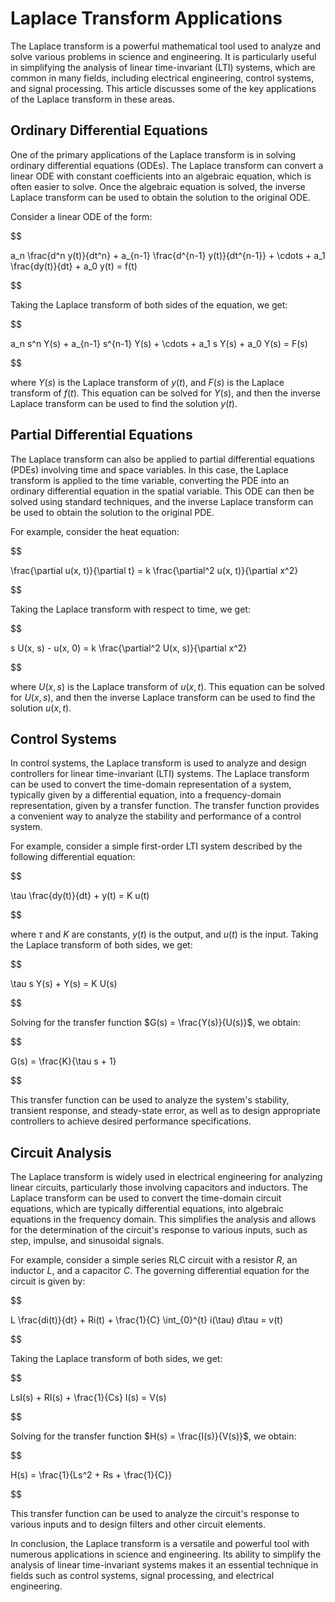 # Laplace Transform Applications

The Laplace transform is a powerful mathematical tool used to analyze and solve various problems in science and engineering. It is particularly useful in simplifying the analysis of linear time-invariant (LTI) systems, which are common in many fields, including electrical engineering, control systems, and signal processing. This article discusses some of the key applications of the Laplace transform in these areas.

## Ordinary Differential Equations

One of the primary applications of the Laplace transform is in solving ordinary differential equations (ODEs). The Laplace transform can convert a linear ODE with constant coefficients into an algebraic equation, which is often easier to solve. Once the algebraic equation is solved, the inverse Laplace transform can be used to obtain the solution to the original ODE.

Consider a linear ODE of the form:


$$

a_n \frac{d^n y(t)}{dt^n} + a_{n-1} \frac{d^{n-1} y(t)}{dt^{n-1}} + \cdots + a_1 \frac{dy(t)}{dt} + a_0 y(t) = f(t)

$$


Taking the Laplace transform of both sides of the equation, we get:


$$

a_n s^n Y(s) + a_{n-1} s^{n-1} Y(s) + \cdots + a_1 s Y(s) + a_0 Y(s) = F(s)

$$


where $Y(s)$ is the Laplace transform of $y(t)$, and $F(s)$ is the Laplace transform of $f(t)$. This equation can be solved for $Y(s)$, and then the inverse Laplace transform can be used to find the solution $y(t)$.

## Partial Differential Equations

The Laplace transform can also be applied to partial differential equations (PDEs) involving time and space variables. In this case, the Laplace transform is applied to the time variable, converting the PDE into an ordinary differential equation in the spatial variable. This ODE can then be solved using standard techniques, and the inverse Laplace transform can be used to obtain the solution to the original PDE.

For example, consider the heat equation:


$$

\frac{\partial u(x, t)}{\partial t} = k \frac{\partial^2 u(x, t)}{\partial x^2}

$$


Taking the Laplace transform with respect to time, we get:


$$

s U(x, s) - u(x, 0) = k \frac{\partial^2 U(x, s)}{\partial x^2}

$$


where $U(x, s)$ is the Laplace transform of $u(x, t)$. This equation can be solved for $U(x, s)$, and then the inverse Laplace transform can be used to find the solution $u(x, t)$.

## Control Systems

In control systems, the Laplace transform is used to analyze and design controllers for linear time-invariant (LTI) systems. The Laplace transform can be used to convert the time-domain representation of a system, typically given by a differential equation, into a frequency-domain representation, given by a transfer function. The transfer function provides a convenient way to analyze the stability and performance of a control system.

For example, consider a simple first-order LTI system described by the following differential equation:


$$

\tau \frac{dy(t)}{dt} + y(t) = K u(t)

$$


where $\tau$ and $K$ are constants, $y(t)$ is the output, and $u(t)$ is the input. Taking the Laplace transform of both sides, we get:


$$

\tau s Y(s) + Y(s) = K U(s)

$$


Solving for the transfer function $G(s) = \frac{Y(s)}{U(s)}$, we obtain:


$$

G(s) = \frac{K}{\tau s + 1}

$$


This transfer function can be used to analyze the system's stability, transient response, and steady-state error, as well as to design appropriate controllers to achieve desired performance specifications.

## Circuit Analysis

The Laplace transform is widely used in electrical engineering for analyzing linear circuits, particularly those involving capacitors and inductors. The Laplace transform can be used to convert the time-domain circuit equations, which are typically differential equations, into algebraic equations in the frequency domain. This simplifies the analysis and allows for the determination of the circuit's response to various inputs, such as step, impulse, and sinusoidal signals.

For example, consider a simple series RLC circuit with a resistor $R$, an inductor $L$, and a capacitor $C$. The governing differential equation for the circuit is given by:


$$

L \frac{di(t)}{dt} + Ri(t) + \frac{1}{C} \int_{0}^{t} i(\tau) d\tau = v(t)

$$


Taking the Laplace transform of both sides, we get:


$$

LsI(s) + RI(s) + \frac{1}{Cs} I(s) = V(s)

$$


Solving for the transfer function $H(s) = \frac{I(s)}{V(s)}$, we obtain:


$$

H(s) = \frac{1}{Ls^2 + Rs + \frac{1}{C}}

$$


This transfer function can be used to analyze the circuit's response to various inputs and to design filters and other circuit elements.

In conclusion, the Laplace transform is a versatile and powerful tool with numerous applications in science and engineering. Its ability to simplify the analysis of linear time-invariant systems makes it an essential technique in fields such as control systems, signal processing, and electrical engineering.
